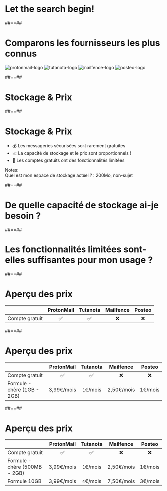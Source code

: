 <!-- .slide: class="transition" -->

# Let the search begin!

##==##

<!-- .slide: class="email-providers flex-row" -->

# Comparons les fournisseurs les plus connus

![protonmail-logo](./assets/images/protonmail-logo.png)
![tutanota-logo](./assets/images/tutanota-logo.jpg)
![mailfence-logo](./assets/images/mailfence-logo.png)
![posteo-logo](./assets/images/posteo-logo.jpg)

<!-- .element: class="list-fragment" -->

##==##

<!-- .slide: class="transition bg-pink" -->

# Stockage & Prix

##==##

# Stockage & Prix

-   💰 Les messageries sécurisées sont rarement gratuites
-   📈 La capacité de stockage et le prix sont proportionnels !
-   🚫 Les comptes gratuits ont des fonctionnalités limitées
<!-- .element: class="list-fragment" -->

Notes:  
Quel est mon espace de stockage actuel ? : 200Mo, non-sujet

##==##

<!-- .slide: class="transition underline"-->

# De quelle capacité de stockage ai-je besoin ?

##==##

<!-- .slide: class="transition underline"-->

# Les fonctionnalités limitées sont-elles suffisantes pour mon usage ?

##==##

# Aperçu des prix

|                | ProtonMail | Tutanota | Mailfence | Posteo |
| -------------- | :--------: | :------: | :-------: | :----: |
| Compte gratuit |     ✅     |    ✅    |    ❌     |   ❌   |

##==##

# Aperçu des prix

|                             | ProtonMail | Tutanota | Mailfence  | Posteo  |
| --------------------------- | :--------: | :------: | :--------: | :-----: |
| Compte gratuit              |     ✅     |    ✅    |     ❌     |   ❌    |
| Formule - chère (1GB - 2GB) | 3,99€/mois | 1€/mois  | 2,50€/mois | 1€/mois |

##==##

# Aperçu des prix

|                               | ProtonMail | Tutanota | Mailfence  | Posteo  |
| ----------------------------- | :--------: | :------: | :--------: | :-----: |
| Compte gratuit                |     ✅     |    ✅    |     ❌     |   ❌    |
| Formule - chère (500MB - 2GB) | 3,99€/mois | 1€/mois  | 2,50€/mois | 1€/mois |
| Formule 10GB                  | 3,99€/mois | 4€/mois  | 7,50€/mois | 3€/mois |
